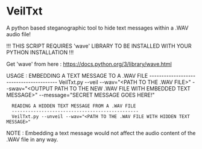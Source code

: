 # VeilTxt
A python based steganographic tool to hide text messages within a .WAV audio file!

!!! THIS SCRIPT REQUIRES 'wave' LIBRARY TO BE INSTALLED WITH YOUR PYTHON INSTALLATION !!!


Get 'wave' from here : https://docs.python.org/3/library/wave.html



USAGE :
      EMBEDDING A TEXT MESSAGE TO A .WAV FILE
      ----------------------------------------
      VeilTxt.py --veil --wav="<PATH TO THE .WAV FILE>" --swav="<OUTPUT PATH TO THE NEW .WAV FILE WITH EMBEDDED TEXT MESSAGE>" --message="SECRET MESSAGE GOES HERE!"


      READING A HIDDEN TEXT MESSAGE FROM A .WAV FILE
      -----------------------------------------------
      VeilTxt.py --unveil --wav="<PATH TO THE .WAV FILE WITH HIDDEN TEXT MESSAGE>"



NOTE : Embedding a text message would not affect the audio content of the .WAV file in any way.
